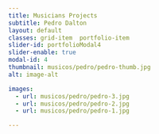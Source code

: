 ```yaml
---
title: Musicians Projects  
subtitle: Pedro Dalton
layout: default
classes: grid-item  portfolio-item
slider-id: portfolioModal4
slider-enable: true
modal-id: 4
thumbnail: musicos/pedro/pedro-thumb.jpg
alt: image-alt

images:
  - url: musicos/pedro/pedro-3.jpg
  - url: musicos/pedro/pedro-2.jpg
  - url: musicos/pedro/pedro-1.jpg

---
```

